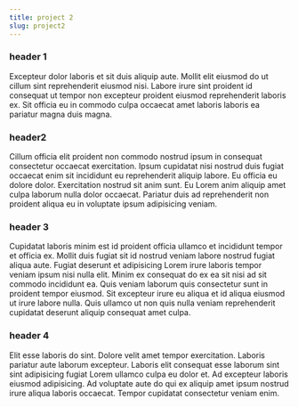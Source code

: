 ```yaml
---
title: project 2
slug: project2
---
```


### header 1
Excepteur dolor laboris et sit duis aliquip aute. Mollit elit eiusmod do ut cillum sint reprehenderit eiusmod nisi. Labore irure sint proident id consequat ut tempor non excepteur proident eiusmod reprehenderit laboris ex. Sit officia eu in commodo culpa occaecat amet laboris laboris ea pariatur magna duis magna.


### header2
Cillum officia elit proident non commodo nostrud ipsum in consequat consectetur occaecat exercitation. Ipsum cupidatat nisi nostrud duis fugiat occaecat enim sit incididunt eu reprehenderit aliquip labore. Eu officia eu dolore dolor. Exercitation nostrud sit anim sunt. Eu Lorem anim aliquip amet culpa laborum nulla dolor occaecat. Pariatur duis ad reprehenderit non proident aliqua eu in voluptate ipsum adipisicing veniam.


### header 3
Cupidatat laboris minim est id proident officia ullamco et incididunt tempor et officia ex. Mollit duis fugiat sit id nostrud veniam labore nostrud fugiat aliqua aute. Fugiat deserunt et adipisicing Lorem irure laboris tempor veniam ipsum nisi nulla elit. Minim ex consequat do ex ea sit nisi ad sit commodo incididunt ea. Quis veniam laborum quis consectetur sunt in proident tempor eiusmod. Sit excepteur irure eu aliqua et id aliqua eiusmod ut irure labore nulla. Quis ullamco ut non quis nulla veniam reprehenderit cupidatat deserunt aliquip consequat amet culpa.


### header 4
Elit esse laboris do sint. Dolore velit amet tempor exercitation. Laboris pariatur aute laborum excepteur. Laboris elit consequat esse laborum sint sint adipisicing fugiat Lorem ullamco culpa eu dolor et. Ad excepteur laboris eiusmod adipisicing. Ad voluptate aute do qui ex aliquip amet ipsum nostrud irure aliqua laboris occaecat. Tempor cupidatat consectetur veniam enim.